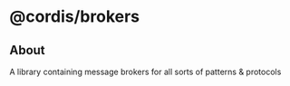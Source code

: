 # @cordis/brokers

## About
A library containing message brokers for all sorts of patterns & protocols
